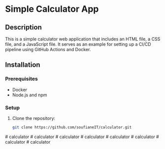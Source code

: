 # Simple Calculator App

## Description
This is a simple calculator web application that includes an HTML file, a CSS file, and a JavaScript file. It serves as an example for setting up a CI/CD pipeline using GitHub Actions and Docker.

## Installation

### Prerequisites
- Docker
- Node.js and npm

### Setup
1. Clone the repository:
   ```bash
   git clone https://github.com/soufianeIT/calculator.git
#   c a l c u l a t o r  
 #   c a l c u l a t o r  
 #   c a l c u l a t o r  
 #   c a l c u l a t o r  
 #   c a l c u l a t o r  
 #   c a l c u l a t o r  
 #   c a l c u l a t o r  
 #   c a l c u l a t o r  
 